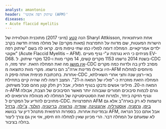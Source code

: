 ```yaml
---
analyst: amantonio
header: 'שיתוק רפה אקוטי (AFM)'
diseases:
- Acute flaccid myelitis
---
```


הנה [קטע](https://www.youtube.com/watch?v=Mkj9TEQq-4Q) (מיוני 2017) מתוכנית הטלוויזיה של Sharyl Attkisson, אחת העיתונאיות הישרות המעטות, שם מדווח על התפרצות (מאות מקרים) של מחלה מוזרה חדשה בקרב ילדים אמריקאיים. המחלה דומה לפוליו כמו שתי טיפות מים. קראו לה בשם "שיתוק רפה אקוטי" (Acute Flaccid Myelitis – AFM). מניחים כי היא נגרמת ע"י נגיף מעיים EV-D68. בשנת 2014 נרשמו 1153 מקרים קשים, 14 מקרי מוות ו-120 מקרי שיתוק. ל-CDC [אין מושג](https://www.cdc.gov/acute-flaccid-myelitis/afm-surveillance.html) מה זאת המחלה הזאת. יותר מזה, ה-CDC מסרב לדון בה ולדווח כמה מקרים היו ובאילו מדינות ארה"ב הם נרשמו. מקרי מוות כתוצאה מ-AFM מיוחסים למחלות אחרות. בתכתובת פנימית אותה סיפק ה-CDC באי-רצון שנה וחצי אחרי השאילתא, המחלה הזאת מוזכרת כ-"פוליו של המאה ה-21". המצב דומה לזה שהיה קיים בתחילת המאה ה-20. מיליוני אנשים נדבקו בנגיף הפוליו, אבל רק חלק קטן מהם סבל משיתוק.
ה-AFM גורם לכמות סיבוכים חמורים שגבוהה יותר מאשר הסיבוכים של הצבת, אבולה ונגיף הזיקה ביחד, ולמרות זאת הסטטיסטיקה של המחלה לא מנוהלת והרופאים לא מחויבים להודיע על המקרים ל-CDC.
התפרצויות AFM נרשמות לא רק בארה"ב אלא גם [ביפן](https://www.ncbi.nlm.nih.gov/pubmed/29028962), [גרמניה](https://www.ncbi.nlm.nih.gov/pmc/articles/PMC5596149/), [אוסטרליה](https://www.ncbi.nlm.nih.gov/pubmed/28639345), [ארגנטינה](https://www.ncbi.nlm.nih.gov/pubmed/28747261), [שוודיה](https://www.ncbi.nlm.nih.gov/pubmed/27918255), [נורווגיה,](https://www.ncbi.nlm.nih.gov/pubmed/25788251) [בריטניה](https://www.ncbi.nlm.nih.gov/pmc/articles/PMC5404488/), [הולנד](https://www.ncbi.nlm.nih.gov/pubmed/27660916), [צ'ילה](https://wwwnc.cdc.gov/eid/article/21/4/14-1766_article), [ברזיל](https://www.ncbi.nlm.nih.gov/pmc/articles/PMC4631932/) ובמדינות אחרות.
בספרות הרפואית מתנהל דיון ער בנושא AFM, אבל אתם ככל הנראה לא שמעתם על המחלה דבר. הרי מכיוון שאין למחלה הזו חיסון, אזי אין גם צורך ליצור בהלה בציבור.
